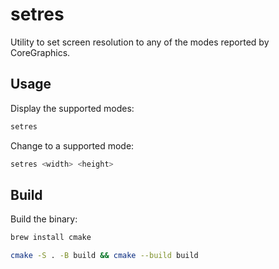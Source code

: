 # setres

Utility to set screen resolution to any of the modes reported by CoreGraphics.

## Usage

Display the supported modes:
```sh
setres
```

Change to a supported mode:
```sh
setres <width> <height>
```

## Build

Build the binary:
```sh
brew install cmake

cmake -S . -B build && cmake --build build
```
